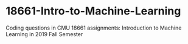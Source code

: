 # 18661-Intro-to-Machine-Learning
Coding questions in CMU 18661 assignments: Introduction to Machine Learning in 2019 Fall Semester
